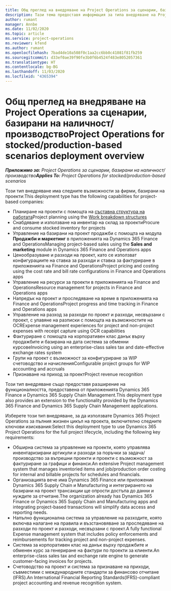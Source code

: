 ```yaml
---
title: Общ преглед на внедряване на Project Operations за сценарии, базирани на наличност/производство
description: Тази тема предоставя информация за типа внедряване на Project Operations за сценарии, базирани на наличност/производство.
author: rumant
manager: Annbe
ms.date: 11/02/2020
ms.topic: article
ms.service: project-operations
ms.reviewer: kfend
ms.author: rumant
ms.openlocfilehash: 7bad4de10a508f0c1aa2cc6bb0c41081f81fb259
ms.sourcegitcommit: d33ef0ae39f90fe3b0f6b4524f483e8052057361
ms.translationtype: HT
ms.contentlocale: bg-BG
ms.lasthandoff: 11/03/2020
ms.locfileid: "4365394"
---
```

# <a name="project-operations-for-stockedproduction-based-scenarios-deployment-overview"></a><span data-ttu-id="1b2dc-103">Общ преглед на внедряване на Project Operations за сценарии, базирани на наличност/производство</span><span class="sxs-lookup"><span data-stu-id="1b2dc-103">Project Operations for stocked/production-based scenarios deployment overview</span></span>

<span data-ttu-id="1b2dc-104">_**Приложимо за:** Project Operations за сценарии, базирани на наличност/производство_</span><span class="sxs-lookup"><span data-stu-id="1b2dc-104">_**Applies To:** Project Operations for stocked/production-based scenarios_</span></span>


<span data-ttu-id="1b2dc-105">Този тип внедряване има следните възможности за фирми, базирани на проекти:</span><span class="sxs-lookup"><span data-stu-id="1b2dc-105">This deployment type has the following capabilities for project-based companies:</span></span>

- <span data-ttu-id="1b2dc-106">Планиране на проекти с помощта на [съставна структура на работата](work-breakdown-structures.md)</span><span class="sxs-lookup"><span data-stu-id="1b2dc-106">Project planning using the [Work breakdown structures](work-breakdown-structures.md)</span></span>
- <span data-ttu-id="1b2dc-107">Снабдяване и използване на инвентар на склад за проекти</span><span class="sxs-lookup"><span data-stu-id="1b2dc-107">Procure and consume stocked inventory for projects</span></span>
- <span data-ttu-id="1b2dc-108">Управление на базирани на проект продажби с помощта на модула **Продажби и маркетинг** в приложенията на Dynamics 365 Finance and Operations</span><span class="sxs-lookup"><span data-stu-id="1b2dc-108">Managing project-based sales using the **Sales and marketing** module in Dynamics 365 Finance and Operations apps</span></span>
- <span data-ttu-id="1b2dc-109">Ценообразуване и разходи на проект, като се използват конфигурациите на ставка за разходи и ставка за фактуриране в приложенията на Finance and Operations</span><span class="sxs-lookup"><span data-stu-id="1b2dc-109">Project pricing and costing using the cost rate and bill rate configurations in Finance and Operations apps</span></span>
- <span data-ttu-id="1b2dc-110">Управление на ресурси за проекти в приложенията на Finance and Operations</span><span class="sxs-lookup"><span data-stu-id="1b2dc-110">Resource management for projects in Finance and Operations apps</span></span>
- <span data-ttu-id="1b2dc-111">Напредък на проект и проследяване на време в приложенията на Finance and Operations</span><span class="sxs-lookup"><span data-stu-id="1b2dc-111">Project progress and time tracking in Finance and Operations apps</span></span>
- <span data-ttu-id="1b2dc-112">Управление на разход за разходи по проект и разходи, несвързани с проект, с улавяне на разписки с помощта на възможностите на OCR</span><span class="sxs-lookup"><span data-stu-id="1b2dc-112">Expense management experiences for project and non-project expenses with receipt capture using OCR capabilities</span></span>
- <span data-ttu-id="1b2dc-113">Фактуриране с помощта на корпоративен клас данък върху продажбите и базирана на дата система за обменни курсове</span><span class="sxs-lookup"><span data-stu-id="1b2dc-113">Invoicing using an enterprise-class sales tax and date-effective exchange rates system</span></span>
- <span data-ttu-id="1b2dc-114">Групи на проект с възможност за конфигуриране за WIP счетоводство и начисления</span><span class="sxs-lookup"><span data-stu-id="1b2dc-114">Configurable project groups for WIP accounting and accruals</span></span>
- <span data-ttu-id="1b2dc-115">Признаване на приход за проект</span><span class="sxs-lookup"><span data-stu-id="1b2dc-115">Project revenue recognition</span></span>

<span data-ttu-id="1b2dc-116">Този тип внедряване също предоставя разширение на функционалността, предоставена от приложенията Dynamics 365 Finance и Dynamics 365 Supply Chain Management.</span><span class="sxs-lookup"><span data-stu-id="1b2dc-116">This deployment type also provides an extension to the functionality provided by the Dynamics 365 Finance and Dynamics 365 Supply Chain Management applications.</span></span>

<span data-ttu-id="1b2dc-117">Изберете този тип внедряване, за да използвате Dynamics 365 Project Operations за пълния жизнен цикъл на проекта, включително следните ключови изисквания:</span><span class="sxs-lookup"><span data-stu-id="1b2dc-117">Select this deployment type to use Dynamics 365 Project Operations for the full project lifecycle, including the following key requirements:</span></span>

- <span data-ttu-id="1b2dc-118">Обширна система за управление на проекти, която управлява инвентаризирани артикули и разходи за поръчки за задача/производство за вътрешни проекти и проекти с възможност за фактуриране за графици и финанси.</span><span class="sxs-lookup"><span data-stu-id="1b2dc-118">An extensive Project management system that manages inventoried items and job/production order costing for internal and billable projects for schedules and financials.</span></span>
- <span data-ttu-id="1b2dc-119">Организацията вече има Dynamics 365 Finance или приложения Dynamics 365 Supply Chain и Manufacturing и интегрирането на базирани на проект трансакции ще опрости достъпа до данни и нуждите за отчитане.</span><span class="sxs-lookup"><span data-stu-id="1b2dc-119">The organization already has Dynamics 365 Finance or Dynamics 365 Supply Chain and Manufacturing apps and integrating project-based transactions will simplify data access and reporting needs.</span></span>
- <span data-ttu-id="1b2dc-120">Напълно функционална система за управление на разходите, която включва налагане на правила и възстановяване за проследяване на разходи по проект и разходи, несвързани с проект.</span><span class="sxs-lookup"><span data-stu-id="1b2dc-120">A fully functional Expense management system that includes policy enforcements and reimbursements for tracking project and non-project expenses.</span></span>
- <span data-ttu-id="1b2dc-121">Система за корпоративен клас на данък върху продажбите и обменен курс за генериране на фактури по проекти за клиенти.</span><span class="sxs-lookup"><span data-stu-id="1b2dc-121">An enterprise-class sales tax and exchange rate engine to generate customer-facing invoices for projects.</span></span>
- <span data-ttu-id="1b2dc-122">Счетоводство на проект и система за признаване на приходи, съвместими с международните стандарти за финансово отчитане (IFRS).</span><span class="sxs-lookup"><span data-stu-id="1b2dc-122">An International Financial Reporting Standards(IFRS)-compliant project accounting and revenue recognition system.</span></span>


